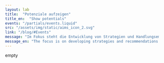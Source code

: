 ```yaml
---
layout: lab
title:  "Potenziale aufzeigen"
title_en:  "Show potentials"
events: "/partials/events.liquid"
src: "/assets/img/static/aims_icon_2.svg"
link: "/blog/#Events"
message: "Im Fokus steht die Entwicklung von Strategien und Handlungsempfehlungen, die zeigen, wie das Potential von Open Hardware vollständig entfaltet werden kann."
message_en: "The focus is on developing strategies and recommendations for action that show how the potential of open hardware can be fully unleashed."
---
```

empty
